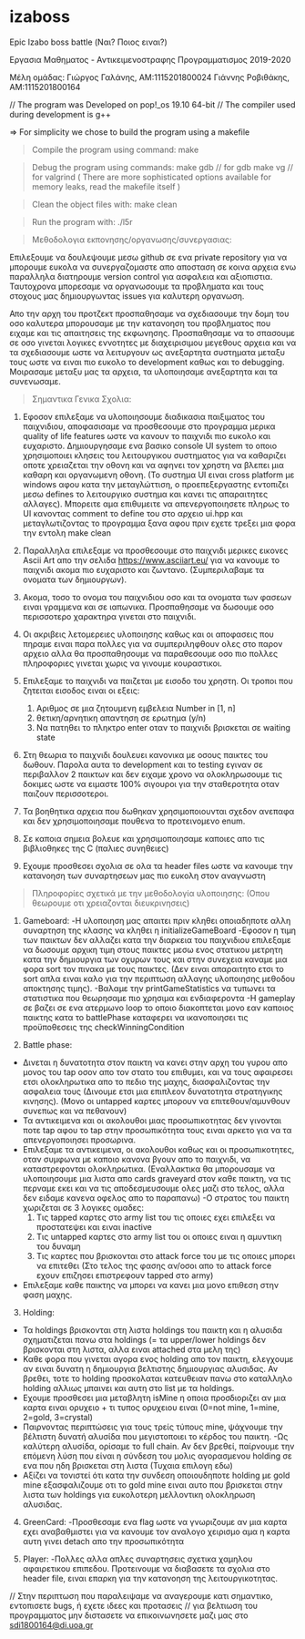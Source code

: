 # izaboss
Epic Izabo boss battle (Ναι? Ποιος ειναι?)


 Εργασια Μαθηματος - Αντικειμενοστραφης Προγραμματισμος 2019-2020
 
 Μέλη ομάδας:
	Γιώργος Γαλάνης, ΑΜ:1115201800024
	Γιάννης Ροβιθάκης, ΑΜ:1115201800164

// The program was Developed on pop!_os 19.10 64-bit
// The compiler used during development is g++


 => For simplicity we chose to build the program using a makefile
> Compile the program using command:
make

> Debug the program using commands:
make gdb 	// for gdb
make vg		// for valgrind
( There are more sophisticated options available for memory leaks, read the makefile itself )

> Clean the object files with:
make clean

> Run the program with:
./l5r


> Μεθοδολογια εκπονησης/οργανωσης/συνεργασιας:

Επιλεξουμε να δουλεψουμε μεσω github σε ενα private repository για να μπορουμε ευκολα να συνεργαζομαστε 
απο αποσταση σε κοινα αρχεια ενω παραλληλα διατηρουμε version control για ασφαλεια και αξιοπιστια.
Ταυτοχρονα μπορεσαμε να οργανωσουμε τα προβληματα και τους στοχους μας δημιουργωντας issues 
για καλυτερη οργανωση.

Απο την αρχη του προτζεκτ προσπαθησαμε να σχεδιασουμε την δομη του οσο καλυτερα μπορουσαμε με την
κατανοηση του προβληματος που ειχαμε και τις απαιτησεις της εκφωνησης. Προσπαθησαμε να το σπασουμε
σε οσο γινεται λογικες εννοτητες με διαχειρισιμου μεγεθους αρχεια και να τα σχεδιασουμε ωστε να
λειτυργουν ως ανεξαρτητα συστηματα μεταξυ τους ωστε να ειναι πιο ευκολο το development καθως και
το debugging. Μοιρασαμε μεταξυ μας τα αρχεια, τα υλοποιησαμε ανεξαρτητα και τα συνενωσαμε.


> Σημαντικα Γενικα Σχολια:

1. Εφοσον επιλεξαμε να υλοποιησουμε διαδικασια παιξιματος του παιχνιδιου, αποφασισαμε να προσθεσουμε
στο προγραμμα μερικα quality of life features ωστε να κανουν το παιχνιδι πιο ευκολο και ευχαριστο.
Δημιουργησαμε ενα βασικο console UI system το οποιο χρησιμοποιει κλησεις του λειτουργικου συστηματος
για να καθαριζει οποτε χρειαζεται την οθονη και να αφηνει τον χρηστη να βλεπει μια καθαρη και 
οργανωμενη οθονη. (Το συστημα UI ειναι cross platform με windows αφου κατα την μεταγλώττιση, ο
προεπεξεργαστης εντοπιζει μεσω defines το λειτουργικο συστημα και κανει τις απαραιτητες αλλαγες).
Μπορειτε αμα επιθυμειτε να απενεργοποιησετε πληρως το UI κανοντας comment το define του στο αρχειο
ui.hpp και μεταγλωτιζοντας το προγραμμα ξανα αφου πριν εχετε τρεξει μια φορα την εντολη make clean

2. Παραλληλα επιλεξαμε να προσθεσουμε στο παιχνιδι μερικες εικονες Ascii Art απο την σελιδα 
https://www.asciiart.eu/ για να κανουμε το παιχνιδι ακομα πιο ευχαριστο και ζωντανο.
(Συμπεριλαβαμε τα ονοματα των δημιουργων).

3. Ακομα, τοσο το ονομα του παιχνιδιου οσο και τα ονοματα των φασεων ειναι γραμμενα και σε ιαπωνικα.
Προσπαθησαμε να δωσουμε οσο περισσοτερο χαρακτηρα γινεται στο παιχνιδι.

4. Οι ακριβεις λετομερειες υλοποιησης καθως και οι αποφασεις που πηραμε ειναι παρα πολλες για να 
συμπεριληφθουν ολες στο παρον αρχειο αλλα θα προσπαθησουμε να παραθεσουμε οσο πιο πολλες πληροφοριες
γινεται χωρις να γινουμε κουραστικοι.

5. Επιλεξαμε το παιχνιδι να παιζεται με εισοδο του χρηστη. Οι τροποι που ζητειται εισοδος ειναι οι εξεις:
	1) Αριθμος σε μια ζητουμενη εμβελεια		Number in [1, n]
	2) θετικη/αρνητικη απαντηση σε ερωτημα		(y/n)
	3) Να πατηθει το πληκτρο enter οταν το παιχνιδι βρισκεται σε waiting state

6. Στη θεωρια το παιχνιδι δουλευει κανονικα με οσους παικτες του δωθουν. Παρολα αυτα το development
και το testing εγιναν σε περιβαλλον 2 παικτων και δεν ειχαμε χρονο να ολοκληρωσουμε τις δοκιμες 
ωστε να ειμαστε 100% σιγουροι για την σταθεροτητα οταν παιζουν περισσοτεροι.

7. Τα βοηθητικα αρχεια που δωθηκαν χρησιμοποιουνται σχεδον ανεπαφα και δεν χρησιμοποιησαμε 
πουθενα το προτεινομενο enum.

8. Σε καποια σημεια βολευε και χρησιμοποιησαμε καποιες απο τις βιβλιοθηκες της C (παλιες συνηθειες)

9. Εχουμε προσθεσει σχολια σε ολα τα header files ωστε να κανουμε την κατανοηση των συναρτησεων 
μας πιο ευκολη στον αναγνωστη


>Πληροφορίες σχετικά με την μεθοδολογία υλοποιησης: (Οπου θεωρουμε οτι χρειαζονται διευκρινησεις)

1. Gameboard:
-Η υλοποιηση μας απαιτει πριν κληθει οποιαδηποτε αλλη συναρτηση της κλασης να κληθει η initializeGameBoard
-Εφοσον η τιμη των παικτων δεν αλλαζει κατα την διαρκεια του παιχνιδιου επιλεξαμε να δωσουμε αρχικη τιμη
στους παικτες μεσω ενος στατικου μετρητη κατα την δημιουργια των οχυρων τους και στην συνεχεια καναμε
μια φορα sort τον πινακα με τους παικτες. (Δεν ειναι απαραιτητο ετσι το sort απλα ειναι καλο για την 
περιπτωση αλλαγης υλοποιησης μεθοδου αποκτησης τιμης).
-Βαλαμε την printGameStatistics να τυπωνει τα στατιστικα που θεωρησαμε πιο χρησιμα και ενδιαφεροντα
-Η gameplay σε βαζει σε ενα ατερμωνο loop το οποιο διακοπτεται μονο εαν καποιος παικτης κατα το 
battlePhase καταφερει να ικανοποιησει τις προϋποθεσεις της checkWinningCondition

2. Battle phase:
- Δινεται η δυνατοτητα στον παικτη να κανει στην αρχη του γυρου απο μονος του tap οσον απο τον
στατο του επιθυμει, και να τους αφαιρεσει ετσι ολοκληρωτικα απο το πεδιο της μαχης, διασφαλιζοντας
την ασφαλεια τους (Δινουμε ετσι μια επιπλεον δυνατοτητα στρατηγικης κινησης).
(Μονο οι untapped καρτες μπορουν να επιτεθουν/αμυνθουν συνεπως και να πεθανουν)
- Τα αντικειμενα και οι ακολουθοι μιας προσωπικοτητας δεν γινονται ποτε tap αφου το tap στην
προσωπικότητα τους ειναι αρκετο για να τα απενεργοποιησει προσωρινα.
- Επιλεξαμε τα αντικειμενα, οι ακολουθοι καθως και οι προσωπικοτητες, οταν συμφωνα με καποιο 
κανονα βγουν απο το παιχνιδι, να καταστρεφονται ολοκληρωτικα. (Εναλλακτικα θα μπορουσαμε να 
υλοποιησουμε μια λιστα απο cards graveyard στον καθε παικτη, να τις περναμε εκει και να τις 
αποδεσμευσουμε ολες μαζι στο τελος, αλλα δεν ειδαμε κανενα οφελος απο το παραπανω)
-Ο στρατος του παικτη χωριζεται σε 3 λογικες ομαδες:
	1) Τις tapped καρτες στο army list του τις οποιες εχει επιλεξει να προστατεψει και ειναι inactive
	2) Τις untapped καρτες στο  army list του οι οποιες ειναι η αμυντικη του δυναμη
	3) Τις καρτες που βρισκονται στο attack force του με τις οποιες μπορει να επιτεθει
(Στο τελος της φασης αν/οσοι απο το attack force εχουν επιζησει επιστρεφουν tapped στο army)
- Επιλεξαμε καθε παικτης να μπορει να κανει μια μονο επιθεση στην φαση μαχης.

3. Holding:
- Τα holdings βρισκονται στη λιστα holdings του παικτη και η αλυσιδα σχηματιζεται πανω στα holdings
(= τα upper/lower holdings δεν βρισκονται στη λιστα, αλλα ειναι attached στα μελη της)
- Καθε φορα που γινεται αγορα ενος holding απο τον παικτη, ελεγχουμε αν ειναι δυνατη η δημιουργια
βελτιστης δημιουργιας αλυσιδας. Αν βρεθει, τοτε το holding προσκολαται κατευθειαν πανω στο καταλληλο
holding αλλιως μπαινει και αυτη στο list με τα holdings.
- Εχουμε προσθεσει μια μεταβλητη isMine η οποια προσδιοριζει αν μια καρτα ειναι ορυχειο + τι τυπος 
ορυχειου ειναι (0=not mine, 1=mine, 2=gold, 3=crystal)
- Παιρνοντας περιπτώσεις για τους τρείς τύπους mine, ψάχνουμε την βέλτιστη δυνατή
αλυσίδα που μεγιστοποιει το κέρδος του παικτη.
-Ως καλύτερη αλυσίδα, ορίσαμε το full chain. Αν δεν βρεθεί, παίρνουμε την επόμενη λύση που είναι η σύνδεση του
μολις αγορασμενου holding σε ενα που ηδη βρισκεται στη λιστα (Τυχαια επιλογη εδω)
- Αξίζει να τονιστεί ότι κατα την συνδεση οποιουδηποτε holding με gold mine εξασφαλιζουμε οτι το gold mine 
ειναι αυτο που βρισκεται στην λιστα των holdings για ευκολοτερη μελλοντικη ολοκληρωση αλυσιδας.

4. GreenCard:
-Προσθεσαμε ενα flag ωστε να γνωριζουμε αν μια καρτα εχει αναβαθμιστει για να κανουμε τον αναλογο χειρισμο 
αμα η καρτα αυτη γινει detach απο την προσωπικότητα

5. Player:
-Πολλες αλλα απλες συναρτησεις σχετικα χαμηλου αφαιρετικου επιπεδου. Προτεινουμε να διαβασετε τα σχολια στο
header file, ειναι επαρκη για την κατανοηση της λειτουργικοτητας.

// Στην περιπτωση που παραλειψαμε να αναγερουμε κατι σημαντικο, εντοπισετε bugs, ή εχετε ιδεες και προτασεις 
// για βελτιωση του προγραμματος μην διστασετε να επικοινωνησετε μαζι μας στο sdi1800164@di.uoa.gr
